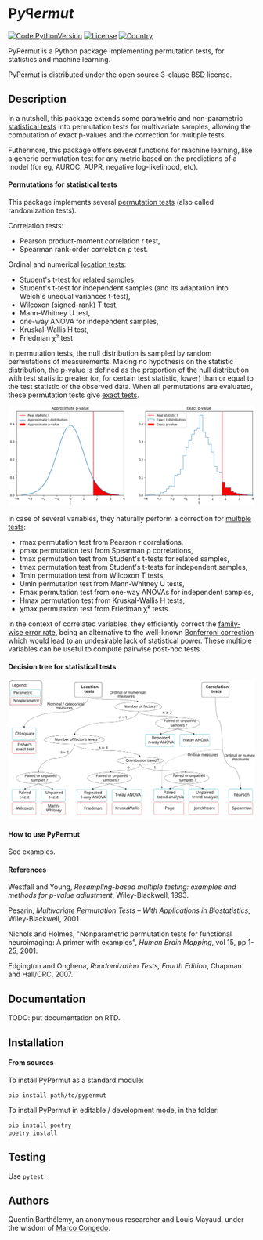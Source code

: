 # P*y*&#43004;*ermut*

[![Code PythonVersion](https://img.shields.io/badge/python-3.7+-blue)](https://img.shields.io/badge/python-3.7+-blue)
[![License](https://img.shields.io/badge/licence-BSD--3--Clause-green)](https://img.shields.io/badge/license-BSD--3--Clause-green)
[![Country](https://img.shields.io/badge/made%20in-France-blue)](https://img.shields.io/badge/made%20in-France-blue)

PyPermut is a Python package implementing permutation tests, for statistics and
machine learning.

PyPermut is distributed under the open source 3-clause BSD license.

## Description

In a nutshell, this package extends some parametric and non-parametric
[statistical tests](https://docs.scipy.org/doc/scipy/reference/stats.html#statistical-tests)
into permutation tests for multivariate samples, allowing the computation of
exact p-values and the correction for multiple tests.

Futhermore, this package offers several functions for machine learning, like a
generic permutation test for any metric based on the predictions of a model
(for eg, AUROC, AUPR, negative log-likelihood, etc).

#### Permutations for statistical tests

This package implements several
[permutation tests](https://en.wikipedia.org/wiki/Permutation_tests)
(also called randomization tests).

Correlation tests:
- Pearson product-moment correlation r test,
- Spearman rank-order correlation &#961; test.

Ordinal and numerical
[location tests](https://en.wikipedia.org/wiki/Location_test):
- Student's t-test for related samples,
- Student's t-test for independent samples
(and its adaptation into Welch's unequal variances t-test),
- Wilcoxon (signed-rank) T test,
- Mann-Whitney U test,
- one-way ANOVA for independent samples,
- Kruskal-Wallis H test,
- Friedman &#967;&#178; test.

In permutation tests, the null distribution is sampled by random permutations
of measurements. Making no hypothesis on the statistic distribution, the
p-value is defined as the proportion of the null distribution with test
statistic greater (or, for certain test statistic, lower) than or equal to the
test statistic of the observed data.
When all permutations are evaluated, these permutation tests give
[exact tests](https://en.wikipedia.org/wiki/Exact_test).

![](/doc/fig_approx_vs_exact.png)

In case of several variables, they naturally perform a correction for
[multiple tests](https://en.wikipedia.org/wiki/Multiple_comparisons_problem):
- rmax permutation test from Pearson r correlations,
- &#961;max permutation test from Spearman &#961; correlations,
- tmax permutation test from Student's t-tests for related samples,
- tmax permutation test from Student's t-tests for independent samples,
- Tmin permutation test from Wilcoxon T tests,
- Umin permutation test from Mann-Whitney U tests,
- Fmax permutation test from one-way ANOVAs for independent samples,
- Hmax permutation test from Kruskal-Wallis H tests,
- &#967;max permutation test from Friedman &#967;&#178; tests.

In the context of correlated variables, they efficiently correct the
[family-wise error rate](https://en.wikipedia.org/wiki/Family-wise_error_rate),
being an alternative to the well-known
[Bonferroni correction](https://en.wikipedia.org/wiki/Bonferroni_correction)
which would lead to an undesirable lack of statistical power.
These multiple variables can be useful to compute pairwise post-hoc tests.

#### Decision tree for statistical tests

![](/doc/fig_tree_statistical_tests.svg)

#### How to use PyPermut

See examples.

#### References

Westfall and Young, *Resampling-based multiple testing: examples and methods*
*for p-value adjustment*, Wiley-Blackwell, 1993.

Pesarin, *Multivariate Permutation Tests – With Applications in Biostatistics*,
Wiley-Blackwell, 2001.

Nichols and Holmes, "Nonparametric permutation tests for functional
neuroimaging: A primer with examples", *Human Brain Mapping*, vol 15, pp 1-25,
2001.

Edgington and Onghena, *Randomization Tests, Fourth Edition*, Chapman and
Hall/CRC, 2007.

## Documentation

TODO: put documentation on RTD.

## Installation

#### From sources

To install PyPermut as a standard module:
```shell 
pip install path/to/pypermut
```

To install PyPermut in editable / development mode, in the folder:
```shell
pip install poetry
poetry install
```

## Testing

Use `pytest`.

## Authors

Quentin Barthélemy, an anonymous researcher and Louis Mayaud,
under the wisdom of [Marco Congedo](https://github.com/Marco-Congedo).
